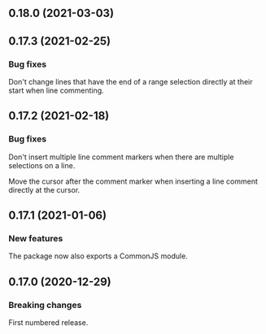 ## 0.18.0 (2021-03-03)

## 0.17.3 (2021-02-25)

### Bug fixes

Don't change lines that have the end of a range selection directly at their start when line commenting.

## 0.17.2 (2021-02-18)

### Bug fixes

Don't insert multiple line comment markers when there are multiple selections on a line.

Move the cursor after the comment marker when inserting a line comment directly at the cursor.

## 0.17.1 (2021-01-06)

### New features

The package now also exports a CommonJS module.

## 0.17.0 (2020-12-29)

### Breaking changes

First numbered release.


